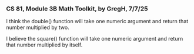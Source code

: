 ### **CS 81, Module 3B Math Toolkit, by GregH, 7/7/25**

I think the double() function will take one numeric argument and return that number multiplied by two.

I believe the square() function will take one numeric argument and return that number multiplied by itself.

